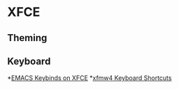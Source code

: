 # XFCE

## Theming

## Keyboard
*[EMACS Keybinds on XFCE](https://github.com/eam-00/Linux-Notes/blob/main/Keyboard/linux-notes-keyboard.md#emacs-keybindings-on-xfce)
*[xfmw4 Keyboard Shortcuts](https://github.com/eam-00/Linux-Notes/blob/main/Keyboard/linux-notes-keyboard.md#xfce-window-manager-keyboard-shortcuts)

